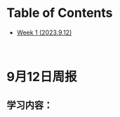 <p id="table"></p>

# Table of Contents

- <a href="#1">Week 1 (2023.9.12)</a>
<br/>  

<p id="1"></p>  

# 9月12日周报

## 学习内容：
